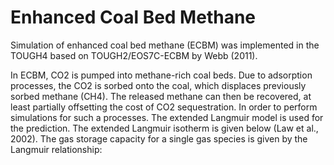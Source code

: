 # Enhanced Coal Bed Methane

Simulation of enhanced coal bed methane (ECBM) was implemented in the TOUGH4 based on TOUGH2/EOS7C-ECBM by Webb (2011).&#x20;

In ECBM, CO2 is pumped into methane-rich coal beds. Due to adsorption processes, the CO2 is sorbed onto the coal, which displaces previously sorbed methane (CH4). The released methane can then be recovered, at least partially offsetting the cost of CO2 sequestration. In order to perform simulations for such a processes. The extended Langmuir model is used for the prediction. The extended Langmuir isotherm is given below (Law et al., 2002).&#x20;The gas storage capacity for a single gas species is given by the Langmuir relationship:

